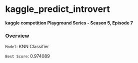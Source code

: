 # kaggle_predict_introvert
**kaggle competition Playground Series - Season 5, Episode 7**

### Overview

`Model`: KNN Classifier

`Best Score`: 0.974089
